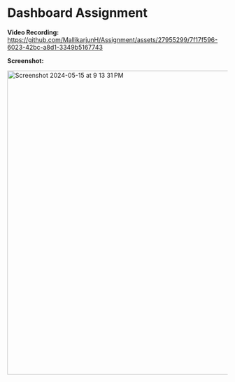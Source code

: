# Dashboard Assignment

**Video Recording:**
https://github.com/MallikarjunH/Assignment/assets/27955299/7f17f596-6023-42bc-a8d1-3349b5167743


**Screenshot:**

<img width="694" alt="Screenshot 2024-05-15 at 9 13 31 PM" src="https://github.com/MallikarjunH/Assignment/assets/27955299/05afaccd-015d-4db1-b4ff-beb49864f78f">

